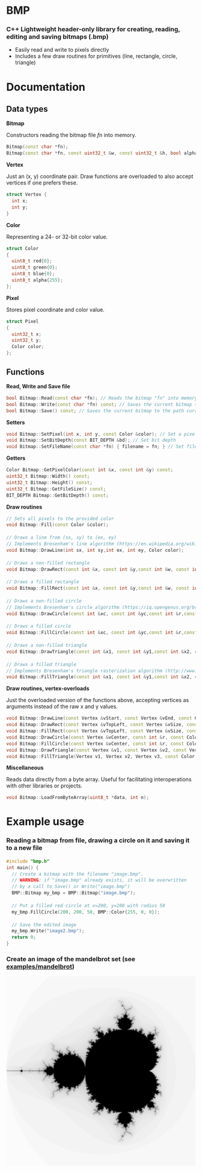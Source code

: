 # BMP

### C++ Lightweight header-only library for creating, reading, editing and saving bitmaps (.bmp)

- Easily read and write to pixels directly
- Includes a few draw routines for primitives (line, rectangle, circle, triangle)

# Documentation
## Data types
**Bitmap**

Constructors reading the bitmap file *fn* into memory.
```C++
Bitmap(const char *fn);
Bitmap(const char *fn, const uint32_t &w, const uint32_t &h, bool alpha = true);
```
**Vertex** 

Just an (x, y) coordinate pair. Draw functions are overloaded to also accept vertices if one prefers these.
```C++
struct Vertex {
  int x;
  int y;
}
```
**Color**

Representing a 24- or 32-bit color value.
```C++
struct Color
{
  uint8_t red{0};
  uint8_t green{0};
  uint8_t blue{0};
  uint8_t alpha{255};
};
```
**Pixel**

Stores pixel coordinate and color value.
```C++
struct Pixel
{
  uint32_t x;
  uint32_t y;
  Color color;
};
```

## Functions
**Read, Write and Save file**
```C++
bool Bitmap::Read(const char *fn); // Reads the bitmap "fn" into memory
bool Bitmap::Write(const char *fn) const; // Saves the current bitmap to the file "fn"
bool Bitmap::Save() const; // Saves the current bitmap to the path currently stored in Bitmap's field "filename"
```
**Setters**
```C++
void Bitmap::SetPixel(int x, int y, const Color &color); // Set a pixel's color
void Bitmap::SetBitDepth(const BIT_DEPTH &bd); // Set bit depth
void Bitmap::SetFileName(const char *fn) { filename = fn; } // Set file name
```
**Getters**
```C++
Color Bitmap::GetPixelColor(const int &x, const int &y) const;
uint32_t Bitmap::Width() const;
uint32_t Bitmap::Height() const;
uint32_t Bitmap::GetFileSize() const;
BIT_DEPTH Bitmap::GetBitDepth() const;
```
**Draw routines**
```C++
// Sets all pixels to the provided color
void Bitmap::Fill(const Color &color); 

// Draws a line from (sx, sy) to (ex, ey)
// Implements Bresenham's line algorithm (https://en.wikipedia.org/wiki/Bresenham%27s_line_algorithm)
void Bitmap::DrawLine(int sx, int sy,int ex, int ey, Color color); 

// Draws a non-filled rectangle
void Bitmap::DrawRect(const int &x, const int &y,const int &w, const int &h,const Color &color);

// Draws a filled rectangle
void Bitmap::FillRect(const int &x, const int &y,const int &w, const int &h,const Color &color); 

// Draws a non-filled circle
// Implements Bresenham's circle algorithm (https://iq.opengenus.org/bresenhams-circle-drawing-algorithm/)
void Bitmap::DrawCircle(const int &xc, const int &yc,const int &r,const Color &color);

// Draws a filled circle
void Bitmap::FillCircle(const int &xc, const int &yc,const int &r,const Color &color);

// Draws a non-filled triangle
void Bitmap::DrawTriangle(const int &x1, const int &y1,const int &x2, const int &y2,const int &x3, const int &y3,const Color &color);

// Draws a filled triangle
// Implements Bresenham's triangle rasterization algorithm (http://www.sunshine2k.de/coding/java/TriangleRasterization/TriangleRasterization.html#algo2)
void Bitmap::FillTriangle(const int &x1, const int &y1,const int &x2, const int &y2,const int &x3, const int &y3,const Color &color); 
 ```
 
 **Draw routines, vertex-overloads**
 
 Just the overloaded version of the functions above, accepting vertices as arguments instead of the raw x and y values.
 ```C++
void Bitmap::DrawLine(const Vertex &vStart, const Vertex &vEnd, const Color &color);
void Bitmap::DrawRect(const Vertex &vTopLeft, const Vertex &vSize, const Color &color);
void Bitmap::FillRect(const Vertex &vTopLeft, const Vertex &vSize, const Color &color);
void Bitmap::DrawCircle(const Vertex &vCenter, const int &r, const Color &color);
void Bitmap::FillCircle(const Vertex &vCenter, const int &r, const Color &color);
void Bitmap::DrawTriangle(const Vertex &v1, const Vertex &v2, const Vertex &v3, const Color &color);
void Bitmap::FillTriangle(Vertex v1, Vertex v2, Vertex v3, const Color &color);
```

**Miscellaneous**

Reads data directly from a byte array. Useful for facilitating interoperations with other libraries or projects.
```C++
void Bitmap::LoadFromByteArray(uint8_t *data, int n);
```

# Example usage
### Reading a bitmap from file, drawing a circle on it and saving it to a new file
```C++
#include "bmp.h"
int main() {
  // Create a bitmap with the filename "image.bmp".
  // WARNING: if "image.bmp" already exists, it will be overwritten
  // by a call to Save() or Write("image.bmp") 
  BMP::Bitmap my_bmp = BMP::Bitmap("image.bmp");
  
  // Put a filled red circle at x=200, y=200 with radius 50
  my_bmp.FillCircle(200, 200, 50, BMP::Color{255, 0, 0});
  
  // Save the edited image
  my_bmp.Write("image2.bmp");
  return 0;
}
```
### Create an image of the mandelbrot set (see [examples/mandelbrot](https://github.com/edddddee/bitmap-library/tree/master/examples/mandelbrot))

<img src="https://github.com/edddddee/bitmap-library/blob/master/examples/mandelbrot/mandelbrot.bmp" alt="Description" style="width: 600px;">

